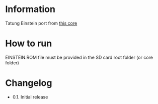 # Information
Tatung Einstein port from [this core](https://github.com/retrocrypta/Tatung-Einstein-TC01-poseidon)

# How to run
EINSTEIN.ROM file must be provided in the SD card root folder (or core folder)

# Changelog
- 0.1. Initial release
